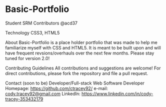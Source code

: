 # Basic-Portfolio

Student SRM
Contributors
@acd37

Technology
 CSS3, HTML5

About
Basic-Portfolio is a place holder portfolio that was made to help me familiarize myself with CSS and HTML5. It is meant to be built upon and will have frequent revsions/overhauls over the next few months. Please stay tuned for version 2.0!


Contributing Guidelines
All contributions and suggestions are welcome! For direct contributions, please fork the repository and file a pull request.

Contact
(soon to be) Developer/Full-stack Web Software Developer
Homepage: https://github.com/ctracey92/
e-mail: cody.tracey92@gmail.com
LinkedIn: https://www.linkedin.com/in/cody-tracey-353432179